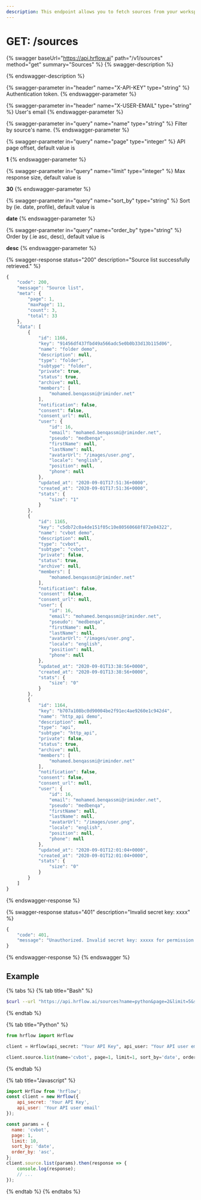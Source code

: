 ```yaml
---
description: This endpoint allows you to fetch sources from your workspace.
---
```


# GET: /sources

{% swagger baseUrl="https://api.hrflow.ai" path="/v1/sources" method="get" summary="Sources" %}
{% swagger-description %}

{% endswagger-description %}

{% swagger-parameter in="header" name="X-API-KEY" type="string" %}
Authentication token.
{% endswagger-parameter %}

{% swagger-parameter in="header" name="X-USER-EMAIL" type="string" %}
User's email
{% endswagger-parameter %}

{% swagger-parameter in="query" name="name" type="string" %}
Filter by source's name.
{% endswagger-parameter %}

{% swagger-parameter in="query" name="page" type="integer" %}
API page offset, default value is 

**1**
{% endswagger-parameter %}

{% swagger-parameter in="query" name="limit" type="integer" %}
Max response size, default value is 

**30**
{% endswagger-parameter %}

{% swagger-parameter in="query" name="sort_by" type="string" %}
Sort by (ie. date, profile), default value is 

**date**
{% endswagger-parameter %}

{% swagger-parameter in="query" name="order_by" type="string" %}
Order by (.ie asc, desc), default value is 

**desc**
{% endswagger-parameter %}

{% swagger-response status="200" description="Source list successfully retrieved." %}
```javascript
{
    "code": 200,
    "message": "Source list",
    "meta": {
        "page": 1,
        "maxPage": 11,
        "count": 3,
        "total": 33
    },
    "data": [
        {
            "id": 1166,
            "key": "91456df437fbd49a566adc5e0b0b33d13b115d06",
            "name": "folder demo",
            "description": null,
            "type": "folder",
            "subtype": "folder",
            "private": true,
            "status": true,
            "archive": null,
            "members": [
                "mohamed.benqassmi@riminder.net"
            ],
            "notification": false,
            "consent": false,
            "consent_url": null,
            "user": {
                "id": 16,
                "email": "mohamed.benqassmi@riminder.net",
                "pseudo": "medbenqa",
                "firstName": null,
                "lastName": null,
                "avatarUrl": "/images/user.png",
                "locale": "english",
                "position": null,
                "phone": null
            },
            "updated_at": "2020-09-01T17:51:36+0000",
            "created_at": "2020-09-01T17:51:36+0000",
            "stats": {
                "size": "1"
            }
        },
        {
            "id": 1165,
            "key": "c5db72c0a4de151f05c10e80560668f872e84322",
            "name": "cvbot demo",
            "description": null,
            "type": "cvbot",
            "subtype": "cvbot",
            "private": false,
            "status": true,
            "archive": null,
            "members": [
                "mohamed.benqassmi@riminder.net"
            ],
            "notification": false,
            "consent": false,
            "consent_url": null,
            "user": {
                "id": 16,
                "email": "mohamed.benqassmi@riminder.net",
                "pseudo": "medbenqa",
                "firstName": null,
                "lastName": null,
                "avatarUrl": "/images/user.png",
                "locale": "english",
                "position": null,
                "phone": null
            },
            "updated_at": "2020-09-01T13:38:56+0000",
            "created_at": "2020-09-01T13:38:56+0000",
            "stats": {
                "size": "0"
            }
        },
        {
            "id": 1164,
            "key": "b707a108bc0d90004be2f91ec4ae9260e1c942d4",
            "name": "http_api demo",
            "description": null,
            "type": "api",
            "subtype": "http_api",
            "private": false,
            "status": true,
            "archive": null,
            "members": [
                "mohamed.benqassmi@riminder.net"
            ],
            "notification": false,
            "consent": false,
            "consent_url": null,
            "user": {
                "id": 16,
                "email": "mohamed.benqassmi@riminder.net",
                "pseudo": "medbenqa",
                "firstName": null,
                "lastName": null,
                "avatarUrl": "/images/user.png",
                "locale": "english",
                "position": null,
                "phone": null
            },
            "updated_at": "2020-09-01T12:01:04+0000",
            "created_at": "2020-09-01T12:01:04+0000",
            "stats": {
                "size": "0"
            }
        }
    ]
}
```
{% endswagger-response %}

{% swagger-response status="401" description="Invalid secret key: xxxx" %}
```javascript
{
    "code": 401,
    "message": "Unauthorized. Invalid secret key: xxxxx for permission: all"
}
```
{% endswagger-response %}
{% endswagger %}

## Example

{% tabs %}
{% tab title="Bash" %}
```bash
$curl --url "https://api.hrflow.ai/sources?name=python&page=2&limit=5&sort_by=date&order_by=asc" --header "X-API-KEY: api_key"
```
{% endtab %}

{% tab title="Python" %}
```python
from hrflow import Hrflow

client = Hrflow(api_secret: "Your API Key", api_user: "Your API user email")

client.source.list(name='cvbot', page=1, limit=1, sort_by='date', order_by'asc')
```
{% endtab %}

{% tab title="Javascript" %}
```javascript
import Hrflow from 'hrflow';
const client = new Hrflow({ 
    api_secret: 'Your API Key',
    api_user: 'Your API user email' 
});

const params = {
  name: 'cvbot',
  page: 1,
  limit: 10,
  sort_by: 'date',
  order_by: 'asc',
};
client.source.list(params).then(response => {
    console.log(response);
    // ...
});
```
{% endtab %}
{% endtabs %}
